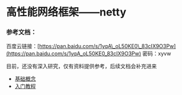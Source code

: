 # 高性能网络框架——netty

### 参考文档：

百度云链接：[https://pan.baidu.com/s/1yqA\_oL50KE0\_83cIX9O3Pw](https://pan.baidu.com/s/1yqA_oL50KE0_83cIX9O3Pw) 密码：xyvw

目前，还没有深入研究，仅有资料提供参考，后续文档会补充进来



* [基础概念](#)
* [入门教程](/gao-xing-neng-wang-luo-kuang-jia-2014-2014-netty/ru-men-jiao-cheng.md)



